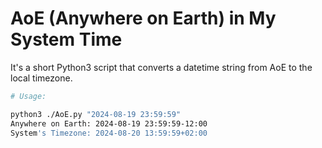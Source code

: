 # AoE (Anywhere on Earth) in My System Time

It's a short Python3 script that converts a datetime string from AoE to the
local timezone.

```sh
# Usage:

python3 ./AoE.py "2024-08-19 23:59:59"
Anywhere on Earth: 2024-08-19 23:59:59-12:00
System's Timezone: 2024-08-20 13:59:59+02:00
```
